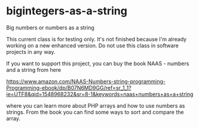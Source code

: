 # bigintegers-as-a-string
Big numbers or numbers as a string


This current class is for testing only. It's not finished because I'm already working on a new enhanced version. Do not use this class in software projects in any way.

If you want to support this project, you can buy the book
NAAS - numbers and a string from here

https://www.amazon.com/NAAS-Numbers-string-programming-Programming-ebook/dp/B07N6MD9GG/ref=sr_1_1?ie=UTF8&qid=1548968232&sr=8-1&keywords=naas+numbers+as+a+string

where you can learn more about PHP arrays and how to use numbers as strings. From the book you can find some ways to sort and compare the array.
